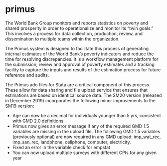 # primus
The World Bank Group monitors and reports statistics on poverty and shared prosperity in order to operationalize and monitor its “twin goals.” This involves a process for data collection, production, review, and dissemination to multiple teams within the organization. 

The Primus system is designed to facilitate this process of generating internal estimates of the World Bank’s poverty indicators and reduce the time for resolving discrepancies. It is a workflow management platform for the submission, review and approval of poverty estimates and a tracking facility to capture the inputs and results of the estimation process for future reference and audits.

The Primus ado files for Stata are a critical component of this process. These allow for data sharing and file upload service that ensures that estimations are based on identical source data. The SM20 version (released in December 2019) incorporates the following minor improvements to the SM19 version: 

-	Age can now be a decimal for individuals younger than 5 yrs, consistent with GMD 2.0 definitions
-	Primus now gives an error message if any of the required GMD 1.5 variables are missing in the upload file. The following GMD 1.5 variables (previously optional) are now required in any GMD upload: imp_wat_rec, imp_san_rec, landphone, cellphone, computer, electricity.
-	Fixed an error in the variable check for empstat
-	You can now upload multiple surveys with different CPIs for any given year
